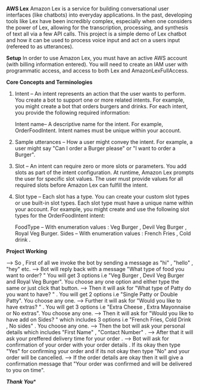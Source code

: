 **********AWS Lex**********
Amazon Lex is a service for building conversational user interfaces (like chatbots) into everyday applications. In the past, developing tools like Lex have been incredibly complex, especially when one considers the power of Lex, allowing for the transcription, processing, and synthesis of text all via a few API calls. This project is a simple demo of Lex chatbot and how it can be used to process voice input and act on a users input (refereed to as utterances).


**********Setup**********
In order to use Amazon Lex, you must have an active AWS account (with billing information entered). You will need to create an IAM user with programmatic access, and access to both Lex  and AmazonLexFullAccess.


**********Core Concepts and Terminologies**********

1) Intent – An intent represents an action that the user wants to perform. You create a bot to support one or more related intents. For example, you might create a bot that orders burgers and drinks. For each intent, you provide the following required information:

   Intent name– A descriptive name for the intent. For example, OrderFoodIntent. Intent names must be unique within your account.

2) Sample utterances – How a user might convey the intent. For example, a user might say "Can I order a Burger please" or "I want to order a Burger".

3) Slot – An intent can require zero or more slots or parameters. You add slots as part of the intent configuration. At runtime, Amazon Lex prompts the user for specific slot values. The user must provide values for all required slots before Amazon Lex can fulfill the intent.

4) Slot type – Each slot has a type. You can create your custom slot types or use built-in slot types. Each slot type must have a unique name within your account. For example, you might create and use the following slot types for the OrderFoodIntent intent:
 
    FoodType – With enumeration values : Veg Burger , Devil Veg Burger , Royal Veg Burger.
    Sides – With enumeration values : French Fries , Cold drink .


**********Project Working**********
  
-->  So , First of all we invoke the bot  by sending a message as "hi" , "hello" , "hey" etc. 
-->  Bot will reply back with a message "What type of food you want to order? " You will get 3 options i.e "Veg Burger , Devil Veg Burger and Royal Veg Burger". You choose any            one option and either type the same or just click that button.
-->  Then it will ask for "What type of Patty do you want to have? " . You will get  2 options i.e  "Single Patty or Double Patty". You choose any one.
-->  Further it will ask for "Would you like to have extras? " . You will get 3 options i.e "Extra Cheese , Extra Mayonnaise or No extras". You choose any one.
-->  Then it will ask for "Would you like to have add on Sides? " which includes 3 options i.e "French Fries, Cold Drink , No sides" . You choose any one.
-->  Then the bot will ask your personal details which includes "First Name" ,  "Contact Number" .
-->  After that it will ask your preffered delivery time for your order .
-->  Bot will ask for confirmation of your order with your order details . If its okay then type "Yes" for confirming your order and if its not okay then type "No" and your order will          be cancelled.
-->  If the order details are okay then it will give a confirmation message that "Your order was confirmed and will be delivered to you on time".



*************************************************************************Thank You**************************************************************************



 
